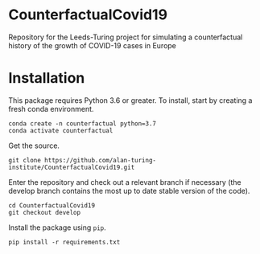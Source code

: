 # CounterfactualCovid19
Repository for the Leeds-Turing project for simulating a counterfactual history of the growth of COVID-19 cases in Europe


# Installation

This package requires Python 3.6 or greater. To install, start by creating a fresh conda environment.
```
conda create -n counterfactual python=3.7
conda activate counterfactual
```

Get the source.
```
git clone https://github.com/alan-turing-institute/CounterfactualCovid19.git
```

Enter the repository and check out a relevant branch if necessary (the develop branch contains the most up to date stable version of the code).
```
cd CounterfactualCovid19
git checkout develop
```
Install the package using `pip`.
```
pip install -r requirements.txt
```
